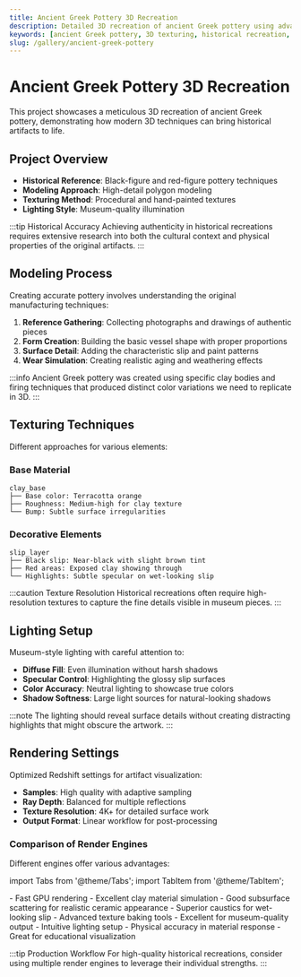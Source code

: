 ```yaml
---
title: Ancient Greek Pottery 3D Recreation
description: Detailed 3D recreation of ancient Greek pottery using advanced texturing and lighting techniques in Redshift.
keywords: [ancient Greek pottery, 3D texturing, historical recreation, Redshift, archaeological visualization]
slug: /gallery/ancient-greek-pottery
---
```


# Ancient Greek Pottery 3D Recreation

This project showcases a meticulous 3D recreation of ancient Greek pottery, demonstrating how modern 3D techniques can bring historical artifacts to life.

## Project Overview

- **Historical Reference**: Black-figure and red-figure pottery techniques
- **Modeling Approach**: High-detail polygon modeling
- **Texturing Method**: Procedural and hand-painted textures
- **Lighting Style**: Museum-quality illumination

:::tip Historical Accuracy
Achieving authenticity in historical recreations requires extensive research into both the cultural context and physical properties of the original artifacts.
:::

## Modeling Process

Creating accurate pottery involves understanding the original manufacturing techniques:

1. **Reference Gathering**: Collecting photographs and drawings of authentic pieces
2. **Form Creation**: Building the basic vessel shape with proper proportions
3. **Surface Detail**: Adding the characteristic slip and paint patterns
4. **Wear Simulation**: Creating realistic aging and weathering effects

:::info
Ancient Greek pottery was created using specific clay bodies and firing techniques that produced distinct color variations we need to replicate in 3D.
:::

## Texturing Techniques

Different approaches for various elements:

### Base Material
```
clay_base
├── Base color: Terracotta orange
├── Roughness: Medium-high for clay texture
└── Bump: Subtle surface irregularities
```

### Decorative Elements
```
slip_layer
├── Black slip: Near-black with slight brown tint
├── Red areas: Exposed clay showing through
└── Highlights: Subtle specular on wet-looking slip
```

:::caution Texture Resolution
Historical recreations often require high-resolution textures to capture the fine details visible in museum pieces.
:::

## Lighting Setup

Museum-style lighting with careful attention to:

- **Diffuse Fill**: Even illumination without harsh shadows
- **Specular Control**: Highlighting the glossy slip surfaces
- **Color Accuracy**: Neutral lighting to showcase true colors
- **Shadow Softness**: Large light sources for natural-looking shadows

:::note
The lighting should reveal surface details without creating distracting highlights that might obscure the artwork.
:::

## Rendering Settings

Optimized Redshift settings for artifact visualization:

- **Samples**: High quality with adaptive sampling
- **Ray Depth**: Balanced for multiple reflections
- **Texture Resolution**: 4K+ for detailed surface work
- **Output Format**: Linear workflow for post-processing

### Comparison of Render Engines

Different engines offer various advantages:

import Tabs from '@theme/Tabs';
import TabItem from '@theme/TabItem';

<Tabs>
  <TabItem value="redshift" label="Redshift" default>
    - Fast GPU rendering
    - Excellent clay material simulation
    - Good subsurface scattering for realistic ceramic appearance
  </TabItem>
  <TabItem value="vray" label="V-Ray">
    - Superior caustics for wet-looking slip
    - Advanced texture baking tools
    - Excellent for museum-quality output
  </TabItem>
  <TabItem value="corona" label="Corona">
    - Intuitive lighting setup
    - Physical accuracy in material response
    - Great for educational visualization
  </TabItem>
</Tabs>

:::tip Production Workflow
For high-quality historical recreations, consider using multiple render engines to leverage their individual strengths.
:::